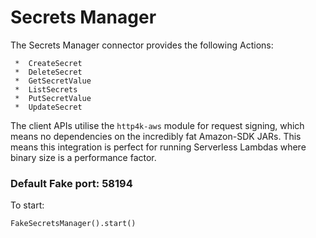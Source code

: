 # Secrets Manager

The Secrets Manager connector provides the following Actions:

     *  CreateSecret
     *  DeleteSecret
     *  GetSecretValue
     *  ListSecrets
     *  PutSecretValue
     *  UpdateSecret

The client APIs utilise the `http4k-aws` module for request signing, which means no dependencies on the incredibly fat Amazon-SDK JARs. This means this integration is perfect for running Serverless Lambdas where binary size is a performance factor.

### Default Fake port: 58194

To start:
```
FakeSecretsManager().start()
```
